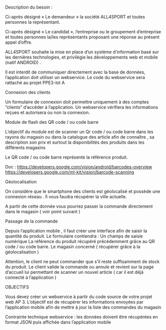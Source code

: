 Description du besoin :


Ci-après désigné « Le demandeur » la société ALL4SPORT et toutes personnes la représentant.

Ci-après désigné « Le candidat », l’entreprise ou le groupement d’entreprise et toutes personnes la/les représentants proposant une réponse au présent appel d’offre.


ALL4SPORT souhaite la mise en place d’un système d’information basé sur les dernières technologies, et privilégie les développements web et mobile (natif ANDROID) .

Il est interdit de communiquer directement avec la base de données, l’application doit utiliser un webservice.
Le code du webservice sera rattaché au projet PPE3-lot A


Connexion des clients

Un formulaire de connexion doit permettre uniquement à des comptes “clients” d’accéder à l’application.
Un webservice vérifiera les informations reçues et autorisera ou non la connexion.

Module de flash des QR code / ou code barre

L’objectif du module est de scanner un Qr code / ou code barre dans les rayons du magasin ou dans la catalogue des article afin de connaître  , sa description son prix et surtout la disponibilités des produits dans les différents magasins

Le QR code / ou code barre  représente la référence produit.

Doc : https://developers.google.com/vision/android/barcodes-overview
https://developers.google.com/ml-kit/vision/barcode-scanning


Géolocalisation

On considère que le smartphone des clients est géolocalisé et possède une connexion réseau .
Il vous faudra récupérer la ville actuelle.

A partir de cette donnée vous pourrez passer la commande directement dans le magasin ( voir point suivant )

Passage de la commande

Depuis l’application mobile , il faut créer une interface afin de saisir la quantité du produit.
Le formulaire contiendra :
Un champs de saisie numérique 
La référence du produit récupéré précédemment grâce au QR code / ou code barre.
Le magasin concerné ( récupérer grâce à la géolocalisation )

Attention, le client ne peut commander que s'il reste suffisamment de stock du produit.
Le client valide la commande ou annule et revient sur la page d’accueil lui permettant de scanner un nouvel article ( car il est déjà connecté à l’application )



OBJECTIFS

Vous devez créer un webservice à partir du code source de votre projet web AP 3.
L’objectif est de récupérer les informations envoyées par l’application mobile afin de mettre à jour la liste des commandes du magasin


Contrainte technique webservice : les données doivent être récupérées en format JSON puis affichée dans l’application mobile 
